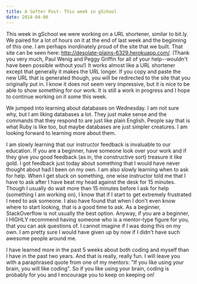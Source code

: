 ```yaml
---
title: A Softer Post- This week in gSchool
date: 2014-04-06
---
```


This week in gSchool we were working on a URL shortener, similar to bit.ly. We paired for a lot
of hours on it at the end of last week and the beginning of this one. I am perhaps inordinately proud of the site that
we built. That site can be seen here: http://desolate-plains-6329.herokuapp.com/. (Thank you very much, Paul Wenig and
Peggy Griffin for all of your help--wouldn't have been possible without you!) It works almost like a URL shortener except
that generally it makes the URL longer. If you copy and paste the new URL that is generated though, you will be redirected
to the site that you originally put in. I know it does not seem very impressive, but it is nice to be able to show
something for our work. It is still a work in progress and I hope to continue working on it some this week.

We jumped into learning about databases on Wednesday. I am not sure why, but I am liking databases a lot. They just make
sense and the commands that they respond to are just like plain English. People say that is what Ruby is like too, but
maybe databases are just simpler creatures. I am looking forward to learning more about them.

I am slowly learning that our instructor feedback is invaluable to our education. If you are a beginner, have someone
look over your work and if they give you good feedback (as in, the constructive sort) treasure it like gold. I got feedback
just today about something that I would have never thought about had I been on my own. I am also slowly learning when to ask
 for help. When I get stuck on something, one wise instructor told me that I have to ask after I have beat my head against
 the desk for 15 minutes. Though I usually do wait more than 15 minutes before I ask for help (something I am working on),
 I know that if I start to get extremely frustrated I need to ask someone. I also have found that when I don't even know where
 to start looking, that is a good time to ask. As a beginner, StackOverflow is not usually the best option.
Anyway, if you are a beginner, I HIGHLY recommend having someone who is a mentor-type figure for you, that you can ask questions
of. I cannot imagine if I was doing this on my own. I am pretty sure I would have given up by now if I didn't have such awesome
people around me.

I have learned more in the past 5 weeks about both coding and myself than I have in the past two years. And that is really,
really fun. I will leave you with a paraphrased quote from one of my mentors: "If you like using your brain, you will like coding".
 So if you like using your brain, coding is probably for you and I encourage you to keep on keeping on!
